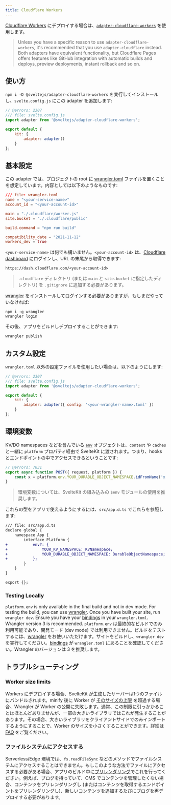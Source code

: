 ```yaml
---
title: Cloudflare Workers
---
```


[Cloudflare Workers](https://workers.cloudflare.com/) にデプロイする場合は、[`adapter-cloudflare-workers`](https://github.com/sveltejs/kit/tree/master/packages/adapter-cloudflare-workers) を使用します。

> Unless you have a specific reason to use `adapter-cloudflare-workers`, it's recommended that you use `adapter-cloudflare` instead. Both adapters have equivalent functionality, but Cloudflare Pages offers features like GitHub integration with automatic builds and deploys, preview deployments, instant rollback and so on.

## 使い方 <!--usage-->

`npm i -D @sveltejs/adapter-cloudflare-workers` を実行してインストールし、`svelte.config.js` にこの adapter を追加します:

```js
// @errors: 2307
/// file: svelte.config.js
import adapter from '@sveltejs/adapter-cloudflare-workers';

export default {
	kit: {
		adapter: adapter()
	}
};
```

## 基本設定 <!--basic-configuration-->

この adapter では、プロジェクトの root に [wrangler.toml](https://developers.cloudflare.com/workers/platform/sites/configuration) ファイルを置くことを想定しています。内容としては以下のようなものです:

```toml
/// file: wrangler.toml
name = "<your-service-name>"
account_id = "<your-account-id>"

main = "./.cloudflare/worker.js"
site.bucket = "./.cloudflare/public"

build.command = "npm run build"

compatibility_date = "2021-11-12"
workers_dev = true
```

`<your-service-name>` は何でも構いません。`<your-account-id>` は、[Cloudflare dashboard](https://dash.cloudflare.com) にログインし、URL の末尾から取得できます:

```
https://dash.cloudflare.com/<your-account-id>
```

> `.cloudflare` ディレクトリ (または `main` と `site.bucket` に指定したディレクトリ) を `.gitignore` に追加する必要があります。

[wrangler](https://developers.cloudflare.com/workers/wrangler/get-started/) をインストールしてログインする必要がありますが、もしまだやっていなければ:

```
npm i -g wrangler
wrangler login
```

その後、アプリをビルドしデプロイすることができます:

```sh
wrangler publish
```

## カスタム設定 <!--custom-config-->

`wrangler.toml` 以外の設定ファイルを使用したい場合は、以下のようにします:

```js
// @errors: 2307
/// file: svelte.config.js
import adapter from '@sveltejs/adapter-cloudflare-workers';

export default {
	kit: {
		adapter: adapter({ config: '<your-wrangler-name>.toml' })
	}
};
```

## 環境変数 <!--environment-variables-->

KV/DO namespaces などを含んでいる [`env`](https://developers.cloudflare.com/workers/runtime-apis/fetch-event#parameters) オブジェクトは、`context` や `caches` と一緒に `platform` プロパティ経由で SvelteKit に渡されます。つまり、hooks とエンドポイントの中でアクセスできるということです:

```js
// @errors: 7031
export async function POST({ request, platform }) {
	const x = platform.env.YOUR_DURABLE_OBJECT_NAMESPACE.idFromName('x');
}
```

> 環境変数については、SvelteKit の組み込みの `$env` モジュールの使用を推奨します。

これらの型をアプリで使えるようにするには、`src/app.d.ts` でこれらを参照します:

```diff
/// file: src/app.d.ts
declare global {
	namespace App {
		interface Platform {
+			env?: {
+				YOUR_KV_NAMESPACE: KVNamespace;
+				YOUR_DURABLE_OBJECT_NAMESPACE: DurableObjectNamespace;
+			};
		}
	}
}

export {};
```

### Testing Locally

`platform.env` is only available in the final build and not in dev mode. For testing the build, you can use [wrangler](https://developers.cloudflare.com/workers/cli-wrangler). Once you have built your site, run `wrangler dev`. Ensure you have your [bindings](https://developers.cloudflare.com/workers/wrangler/configuration/#bindings) in your `wrangler.toml`. Wrangler version 3 is recommended.
`platform.env` は最終的なビルドでのみ利用可能であり、開発モード (dev mode) では利用できません。ビルドをテストするには、[wrangler](https://developers.cloudflare.com/workers/cli-wrangler) をお使いいただけます。サイトをビルドし、`wrangler dev` を実行してください。[bindings](https://developers.cloudflare.com/workers/wrangler/configuration/#bindings) が `wrangler.toml` にあることを確認してください。Wrangler のバージョンは 3 を推奨します。

## トラブルシューティング <!--troubleshooting-->

### Worker size limits

Workers にデプロイする場合、SvelteKit が生成したサーバーは1つのファイルにバンドルされます。minify 後に Worker が [そのサイズの上限](https://developers.cloudflare.com/workers/platform/limits/#worker-size) を超過する場合、Wrangler が Worker の公開に失敗します。通常、この制限に引っかかることはほとんどありませんが、一部の大きいライブラリではこれが発生することがあります。その場合、大きいライブラリをクライアントサイドでのみインポートするようにすることで、Worker のサイズを小さくすることができます。詳細は [FAQ](./faq#how-do-i-use-x-with-sveltekit-how-do-i-use-a-client-side-only-library-that-depends-on-document-or-window) をご覧ください。

### ファイルシステムにアクセスする <!--accessing-the-file-system-->

Serverless/Edge 環境では、`fs.readFileSync` などのメソッドでファイルシステムにアクセスすることはできません。もしこのような方法でファイルにアクセスする必要がある場合、アプリのビルド中に[プリレンダリング](https://kit.svelte.jp/docs/page-options#prerender)でこれを行ってください。例えば、ブログを持っていて、CMS でコンテンツを管理したくない場合、コンテンツをプリレンダリングし (またはコンテンツを取得するエンドポイントをプリレンダリングし)、新しいコンテンツを追加するたびにブログを再デプロイする必要があります。
